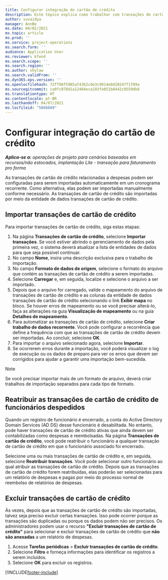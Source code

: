 ```yaml
---
title: Configurar integração do cartão de crédito
description: Este tópico explica como trabalhar com transações de cartão de crédito relacionadas a despesas.
author: suvaidya
manager: AnnBe
ms.date: 04/02/2021
ms.topic: article
ms.prod: ''
ms.service: project-operations
ms.search.form: ''
audience: Application User
ms.reviewer: kfend
ms.search.scope: ''
ms.search.region: ''
ms.author: shylaw
ms.search.validFrom: ''
ms.dyn365.ops.version: ''
ms.openlocfilehash: 72ff98f5985af4362cde3c9914e0d20247f1f09a
ms.sourcegitcommit: ca0fc078d1a12484eca193fe051b8442c0559db8
ms.translationtype: HT
ms.contentlocale: pt-BR
ms.lasthandoff: 04/07/2021
ms.locfileid: "5866669"
---
```

# <a name="set-up-credit-card-integration"></a>Configurar integração do cartão de crédito

_**Aplica-se a:** operações de projeto para cenários baseados em recursos/não estocados, implantação Lite - transação para faturamento pro forma_

As transações de cartão de crédito relacionadas a despesas podem ser configuradas para serem importadas automaticamente em um cronograma recorrente. Como alternativa, elas podem ser importadas manualmente conforme necessário. As transações de cartão de crédito são importadas por meio da entidade de dados transações de cartão de crédito.

## <a name="import-credit-card-transactions"></a>Importar transações de cartão de crédito

Para importar transações de cartão de crédito, siga estas etapas:

1. Na página **Transações de cartão de crédito**, selecione **Importar transações**. Se você estiver abrindo o gerenciamento de dados pela primeira vez, o sistema deverá atualizar a lista de entidades de dados para que seja possível continuar.
2. No campo **Nome**, insira uma descrição exclusiva para o trabalho de importação.
3. No campo **Formato de dados de origem**, selecione o formato do arquivo que contém as transações de cartão de crédito a serem importadas.
4. Selecione **Carregar** e, em seguida, localize e selecione o arquivo a ser importado.
5. Depois que o arquivo for carregado, valide o mapeamento do arquivo de transações de cartão de crédito e as colunas da entidade de dados transações de cartão de crédito selecionando o link **Exibir mapa** no bloco. Se houver erros de mapeamento ou se você precisar alterá-lo, faça as alterações na guia **Visualização de mapeamento** ou na guia **Detalhes de mapeamento**.
6. Para automatizar as transações de cartão de crédito, selecione **Criar trabalho de dados recorrente**. Você pode configurar a recorrência que define a frequência com que as transações de cartão de crédito devem ser importadas. Ao concluir, selecione **OK**.
7. Para importar o arquivo selecionado agora, selecione **Importar**.
8. Se ocorrerem erros durante a importação, você poderá visualizar o log de execução ou os dados de preparo para ver os erros que devem ser corrigidos para ajudar a garantir uma importação bem-sucedida.

> [!NOTE]
> Se você precisar importar mais de um formato de arquivo, deverá criar trabalhos de importação separados para cada tipo de formato.

## <a name="reassign-the-credit-card-transactions-for-terminated-employees"></a>Reatribuir as transações de cartão de crédito de funcionários despedidos

Quando um registro de funcionário é encerrado, a conta do Active Directory Domain Services (AD DS) desse funcionário é desabilitada. No entanto, pode haver transações de cartão de crédito ativas que ainda devem ser contabilizadas como despesas e reembolsadas. Na página **Transações de cartão de crédito**, você pode reatribuir o funcionário a qualquer transação de cartão de crédito em que o funcionário associado foi encerrado.

Selecione uma ou mais transações de cartão de crédito e, em seguida, selecione **Reatribuir transações**. Você pode selecionar outro funcionário ao qual atribuir as transações de cartão de crédito. Depois que as transações de cartão de crédito forem reatribuídas, elas poderão ser selecionadas para um relatório de despesas e pagas por meio do processo normal de reembolso de relatórios de despesas.

## <a name="delete-credit-card-transactions"></a>Excluir transações de cartão de crédito 

Às vezes, depois que as transações de cartão de crédito são importadas, talvez seja preciso excluir certas transações. Isso pode ocorrer porque as transações são duplicadas ou porque os dados podem não ser precisos. Os administradores podem usar o recurso **"Excluir transações de cartão de crédito"** para selecionar e excluir transações de cartão de crédito que **não são anexadas** a um relatório de despesas. 

1. Acesse **Tarefas periódicas** > **Excluir transações de cartão de crédito**.
2. Selecione **Filtro** e forneça informações para identificar os registros a serem incluídos.
3. Selecione **OK** para excluir os registros. 

[!INCLUDE[footer-include](../includes/footer-banner.md)]
